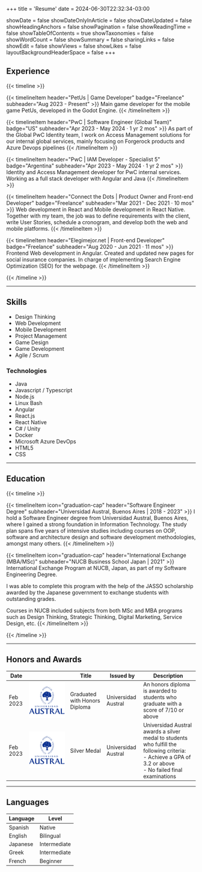 +++
title = 'Resume'
date = 2024-06-30T22:32:34-03:00

showDate = false
showDateOnlyInArticle = false
showDateUpdated = false
showHeadingAnchors = false
showPagination = false
showReadingTime = false
showTableOfContents = true
showTaxonomies = false 
showWordCount = false
showSummary = false
sharingLinks = false
showEdit = false
showViews = false
showLikes = false
layoutBackgroundHeaderSpace = false
+++

## Experience

{{< timeline >}}

{{< timelineItem header="PetUs | Game Developer" badge="Freelance" subheader="Aug 2023 - Present" >}}
Main game developer for the mobile game PetUs, developed in the Godot Engine.
{{< /timelineItem >}}

{{< timelineItem header="PwC | Software Engineer (Global Team)" badge="US" subheader="Apr 2023 - May 2024 · 1 yr 2 mos" >}}
As part of the Global PwC Identity team, I work on Access Management solutions for our internal global services, mainly focusing on Forgerock products and Azure Devops pipelines
{{< /timelineItem >}}

{{< timelineItem header="PwC | IAM Developer - Specialist 5" badge="Argentina" subheader="Apr 2023 - May 2024 · 1 yr 2 mos" >}}
Identity and Access Management developer for PwC internal services. Working as a full stack developer with Angular and Java
{{< /timelineItem >}}

{{< timelineItem header="Connect the Dots | Product Owner and Front-end Developer" badge="Freelance" subheader="Mar 2021 - Dec 2021 · 10 mos" >}}
Web development in React and Mobile development in React Native. Together with my team, the job was to define requirements with the client, write User Stories, schedule a cronogram, and develop both the web and mobile platforms.
{{< /timelineItem >}}

{{< timelineItem header="Elegimejor.net | Front-end Developer" badge="Freelance" subheader="Aug 2020 - Jun 2021 · 11 mos" >}}
Frontend Web development in Angular.
Created and updated new pages for social insurance companies.
In charge of implementing Search Engine Optimization (SEO) for the webpage.
{{< /timelineItem >}}

{{< /timeline >}}

---

## Skills

- Design Thinking
- Web Development
- Mobile Development
- Project Management
- Game Design
- Game Development
- Agile / Scrum

### Technologies

- Java
- Javascript / Typescript
- Node.js
- Linux Bash
- Angular
- React.js
- React Native
- C# / Unity
- Docker
- Microsoft Azure DevOps
- HTML5
- CSS

---

## Education

{{< timeline >}}

{{< timelineItem icon="graduation-cap" header="Software Engineer Degree" subheader="Universidad Austral, Buenos Aires | 2018 - 2023" >}}
I hold a Software Engineer degree from Universidad Austral, Buenos Aires, where I gained a strong foundation in Information Technology. The study plan spans five years of intensive studies including courses on OOP, software and architecture design and software development methodologies, amongst many others.
{{< /timelineItem >}}

{{< timelineItem icon="graduation-cap" header="International Exchange (MBA/MSc)" subheader="NUCB Business School Japan | 2021" >}}
International Exchange Program at NUCB, Japan, as part of my Software Engineering Degree.

I was able to complete this program with the help of the JASSO scholarship awarded by the Japanese government to exchange students with outstanding grades.

Courses in NUCB included subjects from both MSc and MBA programs such as Design Thinking, Strategic Thinking, Digital Marketing, Service Design, etc.
{{< /timelineItem >}}

{{< /timeline >}}

---

## Honors and Awards

<table>
    <thead>
        <tr>
            <th>Date</th>
            <th></th>
            <th>Title</th>
            <th>Issued by</th>
            <th>Description</th>
        </tr>
    </thead>
    <tbody>
        <tr>
            <td>Feb 2023</td>
            <td><img class="customEntitityLogo" src="austral-logo.jpg" alt="Austral University Logo"/></td>
            <td>Graduated with Honors Diploma</td>
            <td>Universidad Austral</td>
            <td>An honors diploma is awarded to students who graduate with a score of 7/10 or above</td>
        </tr>
        <tr>
            <td>Feb 2023</td>
            <td><img class="customEntitityLogo" src="austral-logo.jpg" alt="Austral University Logo"/></td>
            <td>Silver Medal</td>
            <td>Universidad Austral</td>
            <td>Universidad Austral awards a silver medal to students who fulfill the following criteria:<br>
- Achieve a GPA of 3.2 or above<br>
- No failed final examinations</td>
        </tr>
    </tbody>
</table>

---

## Languages

<table>
    <thead>
        <tr>
            <th>Language</th>
            <th>Level</th>
        </tr>
    </thead>
    <tbody>
        <tr>
            <td>Spanish</td>
            <td>Native</td>
        </tr>
        <tr>
            <td>English</td>
            <td>Bilingual</td>
        </tr>
        <tr>
            <td>Japanese</td>
            <td>Intermediate</td>
        </tr>
        <tr>
            <td>Greek</td>
            <td>Intermediate</td>
        </tr>
        <tr>
            <td>French</td>
            <td>Beginner</td>
        </tr>
    </tbody>
</table>
